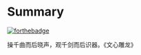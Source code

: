 Summary
=======

[![forthebadge](http://forthebadge.com/badges/powered-by-oxygen.svg)](https://github.com/LexHsu/Summary)

操千曲而后晓声，观千剑而后识器。《文心雕龙》
